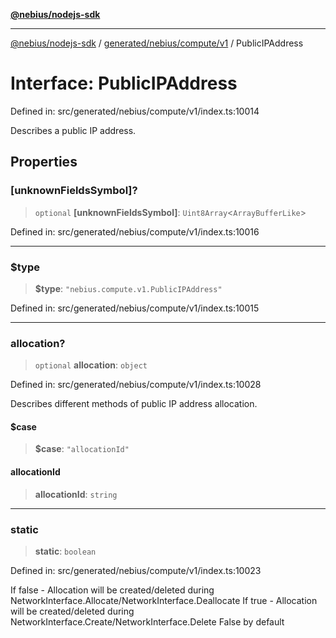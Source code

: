 [**@nebius/nodejs-sdk**](../../../../../README.md)

---

[@nebius/nodejs-sdk](../../../../../README.md) / [generated/nebius/compute/v1](../README.md) / PublicIPAddress

# Interface: PublicIPAddress

Defined in: src/generated/nebius/compute/v1/index.ts:10014

Describes a public IP address.

## Properties

### \[unknownFieldsSymbol\]?

> `optional` **\[unknownFieldsSymbol\]**: `Uint8Array`\<`ArrayBufferLike`\>

Defined in: src/generated/nebius/compute/v1/index.ts:10016

---

### $type

> **$type**: `"nebius.compute.v1.PublicIPAddress"`

Defined in: src/generated/nebius/compute/v1/index.ts:10015

---

### allocation?

> `optional` **allocation**: `object`

Defined in: src/generated/nebius/compute/v1/index.ts:10028

Describes different methods of public IP address allocation.

#### $case

> **$case**: `"allocationId"`

#### allocationId

> **allocationId**: `string`

---

### static

> **static**: `boolean`

Defined in: src/generated/nebius/compute/v1/index.ts:10023

If false - Allocation will be created/deleted during NetworkInterface.Allocate/NetworkInterface.Deallocate
If true - Allocation will be created/deleted during NetworkInterface.Create/NetworkInterface.Delete
False by default
